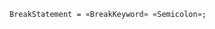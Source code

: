 <!-- This file is generated automatically by infrastructure scripts. Please don't edit by hand. -->

<!-- markdownlint-disable first-line-h1 -->

```{ .ebnf .slang-ebnf #BreakStatement }
BreakStatement = «BreakKeyword» «Semicolon»;
```
